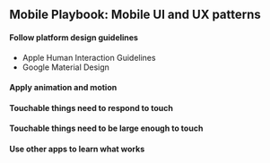 ## Mobile Playbook: Mobile UI and UX patterns

#### Follow platform design guidelines

* Apple Human Interaction Guidelines
* Google Material Design

#### Apply animation and motion

#### Touchable things need to respond to touch

#### Touchable things need to be large enough to touch

#### Use other apps to learn what works
